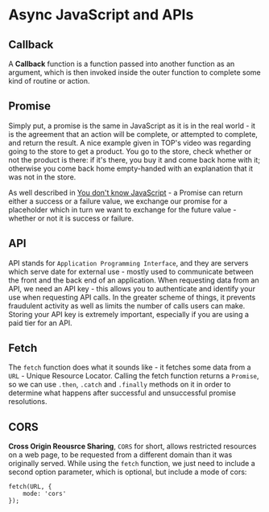 # Async JavaScript and APIs

## Callback

A **Callback** function is a function passed into another function as an argument, which is then invoked inside the outer function to complete some kind of routine or action.

## Promise

Simply put, a promise is the same in JavaScript as it is in the real world - it is the agreement that an action will be complete, or attempted to complete, and return the result.
A nice example given in TOP's video was regarding going to the store to get a product. You go to the store, check whether or not the product is there: if it's there, you buy it and come back home with it; otherwise you come back home empty-handed with an explanation that it was not in the store.

As well described in [You don't know JavaScript](https://github.com/getify/You-Dont-Know-JS/blob/1st-ed/async%20%26%20performance/ch3.md#future-value) - a Promise can return either a success or a failure value, we exchange our promise for a placeholder which in turn we want to exchange for the future value - whether or not it is success or failure.


## API

API stands for `Application Programming Interface`, and they are servers which serve date for external use - mostly used to communicate between the front and the back end of an application.
When requesting data from an API, we need an API key - this allows you to authenticate and identify your use when requesting API calls. In the greater scheme of things, it prevents fraudulent activity as well as limits the number of calls users can make.
Storing your API key is extremely important, especially if you are using a paid tier for an API.

## Fetch

The `fetch` function does what it sounds like - it fetches some data from a `URL` - Unique Resource Locator.
Calling the fetch function returns a `Promise`, so we can use `.then`, `.catch` and `.finally` methods on it in order to determine what happens after successful and unsuccessful promise resolutions.

## CORS
**Cross Origin Reousrce Sharing**, `CORS` for short, allows restricted resources on a web page, to be requested from a different domain than it was originally served.
While using the `fetch` function, we just need to include a second option parameter, which is optional, but include a mode of cors:

```JS
fetch(URL, {
    mode: 'cors'
});
```


